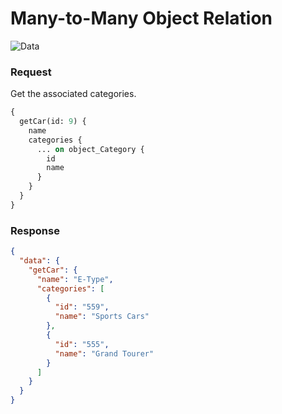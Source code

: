 # Many-to-Many Object Relation

![Data](../../../img/graphql/many_to_many_object_relation.png)

### Request

Get the associated categories.

```graphql
{
  getCar(id: 9) {
    name
    categories {
      ... on object_Category {
        id
        name
      }
    }
  }
}
```

### Response

```json
{
  "data": {
    "getCar": {
      "name": "E-Type",
      "categories": [
        {
          "id": "559",
          "name": "Sports Cars"
        },
        {
          "id": "555",
          "name": "Grand Tourer"
        }
      ]
    }
  }
}
```


